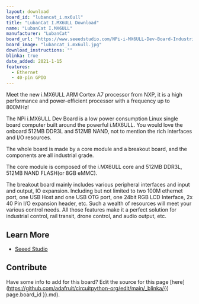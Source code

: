 ```yaml
---
layout: download
board_id: "lubancat_i.mx6ull"
title: "LubanCat I.MX6ULL Download"
name: "LubanCat I.MX6ULL"
manufacturer: "LubanCat"
board_url: "https://www.seeedstudio.com/NPi-i-MX6ULL-Dev-Board-Industrial-Grade-Linux-SBC-NAND-Version-p-4220.html"
board_image: "lubancat_i.mx6ull.jpg"
download_instructions: ""
blinka: true
date_added: 2021-1-15
features:
  - Ethernet
  - 40-pin GPIO
---
```


Meet the new i.MX6ULL ARM Cortex A7 processor from NXP, it is a high performance and power-efficient processor with a frequency up to 800MHz!

The NPi i.MX6ULL Dev Board is a low power consumption Linux single board computer built around the powerful i.MX6ULL. You would love the onboard 512MB DDR3L and 512MB NAND, not to mention the rich interfaces and I/O resources.

The whole board is made by a core module and a breakout board, and the components are all industrial grade.

The core module is composed of the i.MX6ULL core and 512MB DDR3L, 512MB NAND FLASH(or 8GB eMMC).

The breakout board mainly includes various peripheral interfaces and input and output, IO expansion. Including but not limited to two 100M ethernet port, one USB Host and one USB OTG port, one 24bit RGB LCD Interface, 2x 40 Pin I/O expansion header, etc. Such a wealth of resources will meet your various control needs. All those features make it a perfect solution for industrial control, rail transit, drone control, and audio output, etc.
 
 ## Learn More
* [Seeed Studio](https://www.seeedstudio.com/NPi-i-MX6ULL-Dev-Board-Industrial-Grade-Linux-SBC-NAND-Version-p-4220.html)

## Contribute

Have some info to add for this board? Edit the source for this page [here](https://github.com/adafruit/circuitpython-org/edit/main/_blinka/{{ page.board_id }}.md).
